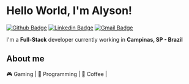 # Hello World, I'm Alyson!
[![Github Badge](https://img.shields.io/badge/-Github-000?style=flat-square&logo=Github&logoColor=white&link=https://github.com/alyson1907)](https://github.com/alyson1907)
[![Linkedin Badge](https://img.shields.io/badge/-LinkedIn-blue?style=flat-square&logo=Linkedin&logoColor=white&link=https://www.linkedin.com/in/alysonmaruyama/)](https://www.linkedin.com/in/alysonmaruyama/)
[![Gmail Badge](https://img.shields.io/badge/-Gmail-c14438?style=flat-square&logo=Gmail&logoColor=white&link=mailto:alyson1907@gmail.com)](mailto:alyson1907@gmail.com)


I'm a **Full-Stack** developer currently working in **Campinas, SP - Brazil**

## About me 

:video_game: Gaming | :blue_heart: Programming | :brown_heart: Coffee | 

